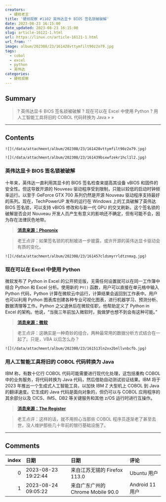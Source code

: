 ```yaml
---
creators:
  - 硬核老王
title: '硬核观察 #1102 英伟达显卡 BIOS 签名锁被破解'
date: 2023-08-23 16:15:00
date_updated: 2023-08-23 16:15:00
slug: article-16121-1.html
url: https://linux.cn/article-16121-1.html
url_from: ''
image: album/202308/23/161428vttymfilt90z2o79.jpg
tags:
  - cobol
  - excel
  - python
  - 英伟达
categories:
  - 硬核观察
---
```


## Summary

> ? 英伟达显卡 BIOS 签名锁被破解
> ? 现在可以在 Excel 中使用 Python
> ? 用人工智能工具将旧的 COBOL 代码转换为 Java
> » 
> »

***

<!-- more -->

## Contents

`![](/data/attachment/album/202308/23/161428vttymfilt90z2o79.jpg)`

`![](/data/attachment/album/202308/23/161439bsxwfzekr1hcl1l2.jpg)`

### 英伟达显卡 BIOS 签名锁被破解

十年来，英伟达一直利用其显卡的 BIOS 签名检查来提高其设备 vBIOS 和固件的安全性。但这导致开源的 Nouveau 驱动程序受到限制，只能以较低的启动时钟频率运行。以至于 GeForce GTX 700 系列仍然是开源 Nouveau 驱动程序支持最好的系列。现在，TechPowerUP 发布的运行在 Windows 上的工具破解了英伟达 BIOS 签名锁，可以支持 vBIOS 修改和与新一代 GPU 的交叉刷新。这个签名锁的破解是否会对 Nouveau 开发人员产生有意义的影响还不确定，但有可能不会，因为存在法律灰色地带。

> 
> **[消息来源：Phoronix](https://www.phoronix.com/news/NVIDIA-Lock-Broken)**
> 
> 
> 

> 
> 老王点评：如果签名锁的机制被进一步披露，或许开源的英伟达显卡驱动会有质的变化。
> 
> 
> 

`![](/data/attachment/album/202308/23/161457cldsmyrrldtznmxg.jpg)`

### 现在可以在 Excel 中使用 Python

微软发布了 Python in Excel 的公开预览版，无需任何设置就可以在同一工作簿中结合 Python 和 Excel 分析。使用新的 `PY()` 函数，用户可以直接在单元格中输入 Python 代码，Python 计算在微软云中运行，计算结果会返回到工作表中。用户也可以利用 Python 图表库创建各种专业可视化图表，进行机器学习、预测分析、数据清理等工作。Python 之父退休后在微软任职，他帮助定义了 Python in Excel 的架构。他说，“当我三年前加入微软时，我做梦也想不到会有这种可能。”

> 
> **[消息来源：微软](https://techcommunity.microsoft.com/t5/excel-blog/announcing-python-in-excel-combining-the-power-of-python-and-the/ba-p/3893439)**
> 
> 
> 

> 
> 老王点评：这确实是一种奇妙的组合，两种最常用的数据分析方式结合在一起了。只是，VBA 以后怎么办？
> 
> 
> 

`![](/data/attachment/album/202308/23/161513ln2xx2bnllvnbcfb.jpg)`

### 用人工智能工具将旧的 COBOL 代码转换为 Java

IBM 称，有数十亿行 COBOL 代码可能需要进行现代化处理，这包括重构 COBOL 中的业务服务，将代码转换为 Java 代码，然后借助自动测试验证结果。IBM 将于 2023 年推出一个生成式人工智能工具，以加快 IBM Z 大型机上 COBOL 到 Java 的翻译速度。它生成的 Java 代码是面向对象的，但仍可以与 COBOL 应用程序的其余部分以及 CICS、IMS、DB2 等关键服务和其他 z/OS 运行时进行互操作。

> 
> **[消息来源：The Register](https://www.theregister.com/2023/08/22/ibm_says_genai_can_convert/)**
> 
> 
> 

> 
> 老王点评：这样的话，就不用担心当那些 COBOL 程序员逐渐老了甚至去世，没人维护那些几十年前的银行基础设施了。
> 
> 
>

***

## Comments

|   index | 日期                | 日期                                              | 评论                               |
|--------:|:--------------------|:--------------------------------------------------|:-----------------------------------|
|       0 | 2023-08-23 19:22:44 | 来自江苏无锡的 Firefox 113.0|Ubuntu 用户          | IT界的圣经：只要能运行就别折腾。   |
|       1 | 2023-08-24 09:05:22 | 来自广东广州的 Chrome Mobile 90.0|Android 11 用户 | COBOL、VBA这些古董玩意儿早就该扔了 |
